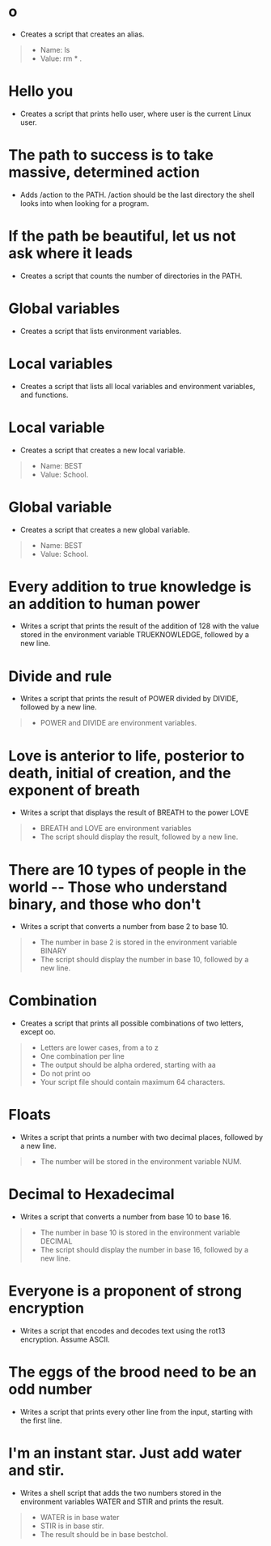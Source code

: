 # o
* Creates a script that creates an alias.
> * Name: ls
> * Value: rm * .

# Hello you
* Creates a script that prints hello user, where user is the current Linux user.

# The path to success is to take massive, determined action
* Adds /action to the PATH. /action should be the last directory the shell looks into when looking for a program.

# If the path be beautiful, let us not ask where it leads
* Creates a script that counts the number of directories in the PATH.

# Global variables
* Creates a script that lists environment variables.

# Local variables
* Creates a script that lists all local variables and environment variables, and functions.

# Local variable
* Creates a script that creates a new local variable.
> * Name: BEST
> * Value: School.

# Global variable
* Creates a script that creates a new global variable.
> * Name: BEST
> * Value: School.

#  Every addition to true knowledge is an addition to human power
* Writes a script that prints the result of the addition of 128 with the value stored in the environment variable TRUEKNOWLEDGE, followed by a new line.

# Divide and rule
* Writes a script that prints the result of POWER divided by DIVIDE, followed by a new line.
> * POWER and DIVIDE are environment variables.

#  Love is anterior to life, posterior to death, initial of creation, and the exponent of breath
* Writes a script that displays the result of BREATH to the power LOVE
> * BREATH and LOVE are environment variables
> * The script should display the result, followed by a new line.

# There are 10 types of people in the world -- Those who understand binary, and those who don't
* Writes a script that converts a number from base 2 to base 10.
> * The number in base 2 is stored in the environment variable BINARY
> * The script should display the number in base 10, followed by a new line.

# Combination
* Creates a script that prints all possible combinations of two letters, except oo.
> * Letters are lower cases, from a to z
> * One combination per line
> * The output should be alpha ordered, starting with aa
> * Do not print oo
> * Your script file should contain maximum 64 characters.

# Floats
* Writes a script that prints a number with two decimal places, followed by a new line.
> * The number will be stored in the environment variable NUM.

# Decimal to Hexadecimal
* Writes a script that converts a number from base 10 to base 16.
> * The number in base 10 is stored in the environment variable DECIMAL
> * The script should display the number in base 16, followed by a new line.

# Everyone is a proponent of strong encryption
* Writes a script that encodes and decodes text using the rot13 encryption. Assume ASCII.

# The eggs of the brood need to be an odd number
* Writes a script that prints every other line from the input, starting with the first line.

# I'm an instant star. Just add water and stir.
* Writes a shell script that adds the two numbers stored in the environment variables WATER and STIR and prints the result.
> * WATER is in base water
> * STIR is in base stir.
> * The result should be in base bestchol.






















